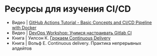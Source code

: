 # Ресурсы для изучения CI/CD

- Видео | [GitHub Actions Tutorial - Basic Concepts and CI/CD Pipeline with Docker](https://www.youtube.com/watch?v=R8_veQiYBjI)
- Видео | [DevOps Workshop: Учимся настраивать Gitlab CI](https://www.youtube.com/watch?v=R58OuSts948)
- Книга | Уилсон К. [Грокаем Continuous Delivery](https://www.piter.com/collection/soon/product/grokaem-continuous-delivery)
- Книга | Вольф Е. Continuous delivery. Практика непрерывных апдейтов

